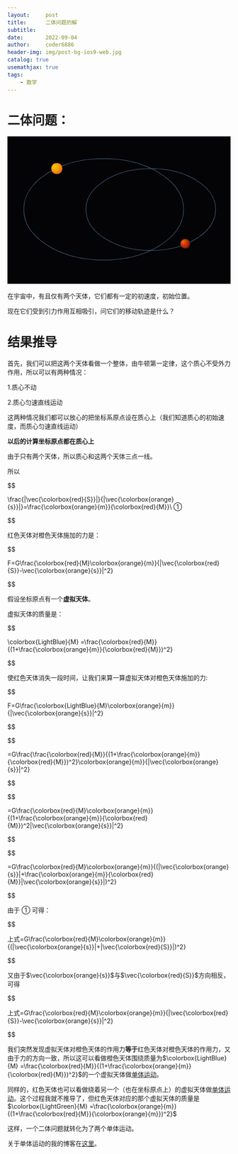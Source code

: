 ```yaml
---
layout:     post
title:      二体问题的解
subtitle:   
date:       2022-09-04
author:     coder6886
header-img: img/post-bg-ios9-web.jpg
catalog: true
usemathjax: true
tags:
    - 数学
---
```


# 二体问题：

![two-body-problem-fig1](/img/two-body-problem-fig1.gif)

在宇宙中，有且仅有两个天体，它们都有一定的初速度，初始位置。

现在它们受到引力作用互相吸引，问它们的移动轨迹是什么？

# 结果推导

首先，我们可以把这两个天体看做一个整体，由牛顿第一定律，这个质心不受外力作用，所以可以有两种情况：

1.质心不动

2.质心匀速直线运动

这两种情况我们都可以放心的把坐标系原点设在质心上（我们知道质心的初始速度，而质心匀速直线运动）

**以后的计算坐标原点都在质心上**

由于只有两个天体，所以质心和这两个天体三点一线。

所以

$$

\frac{\|\vec{\colorbox{red}{S}}\|}{\|\vec{\colorbox{orange}{s}}\|}=\frac{\colorbox{orange}{m}}{\colorbox{red}{M}}\ ① 

$$

红色天体对橙色天体施加的力是：

$$

F=G\frac{\colorbox{red}{M}\colorbox{orange}{m}}{\|\vec{\colorbox{red}{S}}-\vec{\colorbox{orange}{s}}\|^2}

$$

假设坐标原点有一个**虚拟天体**。

虚拟天体的质量是：

$$

\colorbox{LightBlue}{M} =\frac{\colorbox{red}{M}}{(1+\frac{\colorbox{orange}{m}}{\colorbox{red}{M}})^2}

$$

使红色天体消失一段时间，让我们来算一算虚拟天体对橙色天体施加的力:

$$

F=G\frac{\colorbox{LightBlue}{M}\colorbox{orange}{m}}{\|\vec{\colorbox{orange}{s}}\|^2}

$$

$$

=G\frac{\frac{\colorbox{red}{M}}{(1+\frac{\colorbox{orange}{m}}{\colorbox{red}{M}})^2}\colorbox{orange}{m}}{\|\vec{\colorbox{orange}{s}}\|^2}

$$

$$

=G\frac{\colorbox{red}{M}\colorbox{orange}{m}}{(1+\frac{\colorbox{orange}{m}}{\colorbox{red}{M}})^2\|\vec{\colorbox{orange}{s}}\|^2}

$$

$$

=G\frac{\colorbox{red}{M}\colorbox{orange}{m}}{(\|\vec{\colorbox{orange}{s}}\|+\frac{\colorbox{orange}{m}}{\colorbox{red}{M}}\|\vec{\colorbox{orange}{s}}\|)^2}

$$

由于 ① 可得：

$$

上式=G\frac{\colorbox{red}{M}\colorbox{orange}{m}}{(\|\vec{\colorbox{orange}{s}}\|+\|\vec{\colorbox{red}{S}}\|)^2}

$$

又由于$\vec{\colorbox{orange}{s}}$与$\vec{\colorbox{red}{S}}$方向相反，可得

$$

上式=G\frac{\colorbox{red}{M}\colorbox{orange}{m}}{\|\vec{\colorbox{red}{S}}-\vec{\colorbox{orange}{s}}\|^2}

$$

我们突然发现虚拟天体对橙色天体的作用力**等于**红色天体对橙色天体的作用力，又由于力的方向一致，所以这可以看做橙色天体围绕质量为$\colorbox{LightBlue}{M} =\frac{\colorbox{red}{M}}{(1+\frac{\colorbox{orange}{m}}{\colorbox{red}{M}})^2}$的一个虚拟天体做[单体运动](https://blog6886.iantzy.online/2022/03/15/orbit/)。

同样的，红色天体也可以看做绕着另一个（也在坐标原点上）的虚拟天体做[单体运动](https://blog6886.iantzy.online/2022/03/15/orbit/)。这个过程我就不推导了，但红色天体对应的那个虚拟天体的质量是$\colorbox{LightGreen}{M} =\frac{\colorbox{orange}{m}}{(1+\frac{\colorbox{red}{M}}{\colorbox{orange}{m}})^2}$

这样，一个二体问题就转化为了两个单体运动。

关于单体运动的我的博客在[这里](https://blog6886.iantzy.online/2022/03/15/orbit/)。